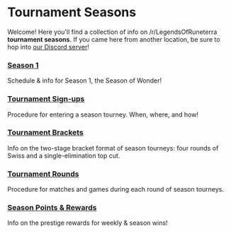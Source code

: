 # Tournament Seasons

Welcome! Here you'll find a collection of info on /r/LegendsOfRuneterra **tournament seasons**. If you came here from another location, be sure to hop into [our Discord server](https://discord.gg/pTC8j8f)!

### **[Season 1](seasons/1)**
Schedule & info for Season 1, the Season of Wonder!

### **[Tournament Sign-ups](sign-ups)**
Procedure for entering a season tourney. When, where, and how!

### **[Tournament Brackets](brackets)**
Info on the two-stage bracket format of season tourneys: four rounds of Swiss and a single-elimination top cut.

### **[Tournament Rounds](rounds)**
Procedure for matches and games during each round of season tourneys.

### **[Season Points & Rewards](rewards)**
Info on the prestige rewards for weekly & season wins!
